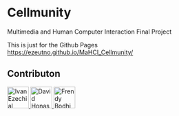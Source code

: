 # Cellmunity
Multimedia and Human Computer Interaction Final Project

This is just for the Github Pages https://ezeutno.github.io/MaHCI_Cellmunity/

## Contributon
<p>
  <a href="https://github.com/ezeutno">
    <img width="50" src="https://avatars0.githubusercontent.com/u/32078894?s=460&v=4" alt="Ivan Ezechial Suratno">
  </a>
  <a href="https://github.com/davidhonasan">
    <img width="50" src="https://avatars2.githubusercontent.com/u/32080588?s=460&v=4" alt="David Honasan">
  </a>
  <a href="https://github.com/Frendy222">
    <img width="50" src="https://avatars2.githubusercontent.com/u/32058555?s=460&v=4" alt="Frendy Bodhi Susanto">
  </a>
</p>
